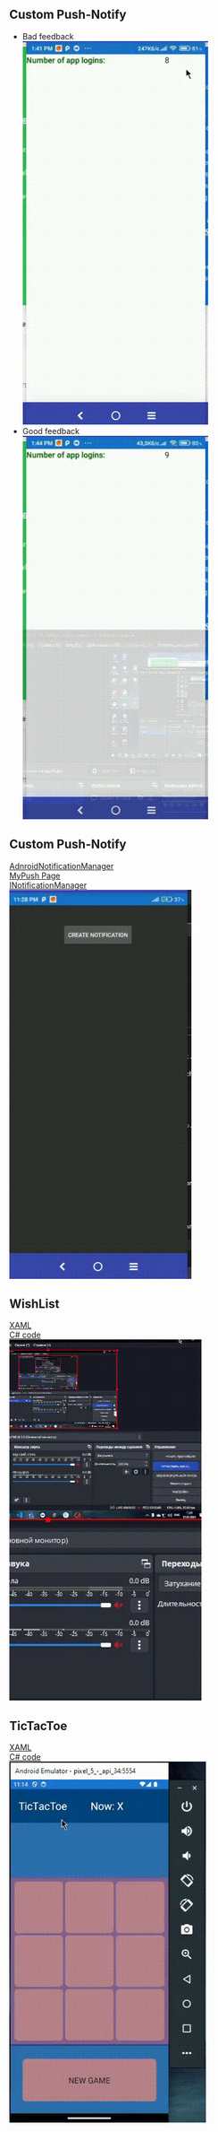 ## Custom Push-Notify
* Bad feedback <br>
 ![alt text](https://github.com/dsgnrr/XamarinForms/blob/master/Results/t4/bad_app.gif)<br>
* Good feedback <br>
 ![alt text](https://github.com/dsgnrr/XamarinForms/blob/master/Results/t4/good_app.gif)<br>

## Custom Push-Notify
[AdnroidNotificationManager](https://github.com/dsgnrr/XamarinForms/blob/master/XamApp.Android/AndroidServices/AdnroidNotificationManager.cs)<br>
[MyPush Page](https://github.com/dsgnrr/XamarinForms/blob/master/XamApp/Pages/MyPush.xaml)<br>
[INotificationManager](https://github.com/dsgnrr/XamarinForms/blob/master/XamApp/Interfaces/INotificationManager.cs)<br>
 ![alt text](https://github.com/dsgnrr/XamarinForms/blob/master/Results/t3/result.gif)
 
## WishList
[XAML](https://github.com/dsgnrr/XamarinForms/blob/master/XamApp/WishList.xaml)<br>
[C# code](https://github.com/dsgnrr/XamarinForms/blob/master/XamApp/WishList.xaml.cs)<br>
 ![alt text](https://github.com/dsgnrr/XamarinForms/blob/master/Results/t2/result.gif)
 
## TicTacToe
[XAML](https://github.com/dsgnrr/XamarinForms/blob/master/XamApp/TikTakToe.xaml)<br>
[C# code](https://github.com/dsgnrr/XamarinForms/blob/master/XamApp/TikTakToe.xaml.cs)<br>
 ![alt text](https://github.com/dsgnrr/XamarinForms/blob/master/Results/t1/result.gif)
